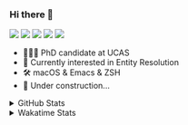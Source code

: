 ### Hi there 👋

[![](https://img.shields.io/badge/-Email-325180?logo=maildotru&logoColor=white&style=flat-square)](mailto:hi@wang.tianshu.me)
[![](https://img.shields.io/badge/-GitHub-black?logo=GitHub&style=flat-square)](https://github.com/tshu-w)
[![](https://img.shields.io/badge/-Telegram-26a5e4?labelColor=fafafa&logo=telegram&style=flat-square)](https://t.me/tshu_w) 
[![](https://img.shields.io/badge/-Twitter-1da1f2?logo=Twitter&logoColor=white&style=flat-square)](https://twitter.com/tshu_w)
[![](https://komarev.com/ghpvc/?username=tshu-w&color=blueviolet&style=flat-square)]()



- 🧑🏻‍🎓 PhD candidate at UCAS
- 🔭 Currently interested in Entity Resolution
- 🛠 macOS & Emacs & ZSH
- 🚧 Under construction...

<details>

<summary>GitHub Stats</summary>

![Tianshu's GitHub stats](https://github-readme-stats.vercel.app/api?username=tshu-w&show_icons=true&theme=buefy&count_private=true)
  
</details>


<details>
  <summary>Wakatime Stats</summary>

  Currently, files accessed by tramp cannot be tracked by wakatime, see https://github.com/wakatime/wakatime-mode/issues/27
  <br>
  
<!--START_SECTION:waka-->
![Code Time](http://img.shields.io/badge/Code%20Time-6%2C055%20hrs%201%20min-blue)

**I'm an Early 🐤** 

```text
🌞 Morning    79 commits     ████░░░░░░░░░░░░░░░░░░░░░   17.91% 
🌆 Daytime    194 commits    ███████████░░░░░░░░░░░░░░   43.99% 
🌃 Evening    160 commits    █████████░░░░░░░░░░░░░░░░   36.28% 
🌙 Night      8 commits      ░░░░░░░░░░░░░░░░░░░░░░░░░   1.81%

```
📅 **I'm Most Productive on Tuesday** 

```text
Monday       70 commits     ████░░░░░░░░░░░░░░░░░░░░░   15.87% 
Tuesday      151 commits    ████████░░░░░░░░░░░░░░░░░   34.24% 
Wednesday    52 commits     ███░░░░░░░░░░░░░░░░░░░░░░   11.79% 
Thursday     27 commits     █░░░░░░░░░░░░░░░░░░░░░░░░   6.12% 
Friday       55 commits     ███░░░░░░░░░░░░░░░░░░░░░░   12.47% 
Saturday     59 commits     ███░░░░░░░░░░░░░░░░░░░░░░   13.38% 
Sunday       27 commits     █░░░░░░░░░░░░░░░░░░░░░░░░   6.12%

```


📊 **This Week I Spent My Time On** 

```text
💬 Programming Languages: 
sh                       19 hrs 50 mins      █████████████████████████   100.0%

🔥 Editors: 
Zsh                      19 hrs 50 mins      █████████████████████████   100.0%

🐱‍💻 Projects: 
jhu-mt-hw                7 hrs 14 mins       █████████░░░░░░░░░░░░░░░░   36.49% 
universal-blocker        5 hrs 53 mins       ███████░░░░░░░░░░░░░░░░░░   29.69% 
Terminal                 5 hrs 29 mins       ███████░░░░░░░░░░░░░░░░░░   27.72% 
dotfiles                 26 mins             ░░░░░░░░░░░░░░░░░░░░░░░░░   2.26% 
tabular-benchmark        25 mins             ░░░░░░░░░░░░░░░░░░░░░░░░░   2.16%

💻 Operating System: 
Linux                    15 hrs 11 mins      ███████████████████░░░░░░   76.61% 
Mac                      4 hrs 38 mins       █████░░░░░░░░░░░░░░░░░░░░   23.39%

```

**I Mostly Code in Python** 

```text
Python                   11 repos            ████████████░░░░░░░░░░░░░   50.0% 
HTML                     2 repos             ██░░░░░░░░░░░░░░░░░░░░░░░   9.09% 
Emacs Lisp               2 repos             ██░░░░░░░░░░░░░░░░░░░░░░░   9.09% 
JavaScript               2 repos             ██░░░░░░░░░░░░░░░░░░░░░░░   9.09% 
TeX                      2 repos             ██░░░░░░░░░░░░░░░░░░░░░░░   9.09%

```



 Last Updated on 19/10/2022 08:13:39 UTC
<!--END_SECTION:waka-->
</details>
